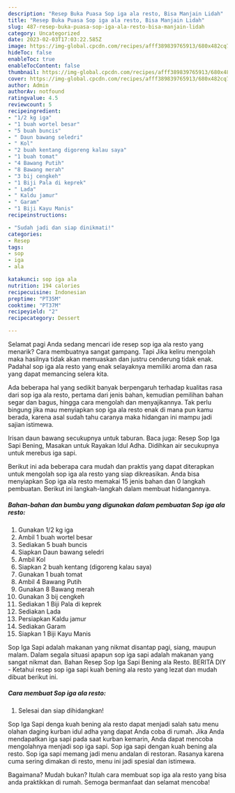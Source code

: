 ```yaml
---
description: "Resep Buka Puasa Sop iga ala resto, Bisa Manjain Lidah"
title: "Resep Buka Puasa Sop iga ala resto, Bisa Manjain Lidah"
slug: 487-resep-buka-puasa-sop-iga-ala-resto-bisa-manjain-lidah
category: Uncategorized
date: 2023-02-03T17:03:22.585Z
image: https://img-global.cpcdn.com/recipes/afff389839765913/680x482cq70/sop-iga-ala-resto-foto-resep-utama.jpg
hideToc: false
enableToc: true
enableTocContent: false
thumbnail: https://img-global.cpcdn.com/recipes/afff389839765913/680x482cq70/sop-iga-ala-resto-foto-resep-utama.jpg
cover: https://img-global.cpcdn.com/recipes/afff389839765913/680x482cq70/sop-iga-ala-resto-foto-resep-utama.jpg
author: Admin
authorAv: notfound
ratingvalue: 4.5
reviewcount: 5
recipeingredient:
- "1/2 kg iga"
- "1 buah wortel besar"
- "5 buah buncis"
- " Daun bawang seledri"
- " Kol"
- "2 buah kentang digoreng kalau saya"
- "1 buah tomat"
- "4 Bawang Putih"
- "8 Bawang merah"
- "3 bij cengkeh"
- "1 Biji Pala di keprek"
- " Lada"
- " Kaldu jamur"
- " Garam"
- "1 Biji Kayu Manis"
recipeinstructions:

- "Sudah jadi dan siap dinikmati!"
categories:
- Resep
tags:
- sop
- iga
- ala

katakunci: sop iga ala 
nutrition: 194 calories
recipecuisine: Indonesian
preptime: "PT35M"
cooktime: "PT37M"
recipeyield: "2"
recipecategory: Dessert

---
```



Selamat pagi Anda sedang mencari ide resep sop iga ala resto yang menarik? Cara membuatnya sangat gampang. Tapi Jika keliru mengolah maka hasilnya tidak akan memuaskan dan justru cenderung tidak enak. Padahal sop iga ala resto yang enak selayaknya memiliki aroma dan rasa yang dapat memancing selera kita.


Ada beberapa hal yang sedikit banyak berpengaruh terhadap kualitas rasa dari sop iga ala resto, pertama dari jenis bahan, kemudian pemilihan bahan segar dan bagus, hingga cara mengolah dan menyajikannya. Tak perlu bingung jika mau menyiapkan sop iga ala resto enak di mana pun kamu berada, karena asal sudah tahu caranya maka hidangan ini mampu jadi sajian istimewa.

Irisan daun bawang secukupnya untuk taburan. Baca juga: Resep Sop Iga Sapi Bening, Masakan untuk Rayakan Idul Adha. Didihkan air secukupnya untuk merebus iga sapi.


Berikut ini ada beberapa cara mudah dan praktis yang dapat diterapkan untuk mengolah sop iga ala resto yang siap dikreasikan. Anda bisa menyiapkan Sop iga ala resto memakai 15 jenis bahan dan 0 langkah pembuatan. Berikut ini langkah-langkah dalam membuat hidangannya.

<!--inarticleads1-->

##### Bahan-bahan dan bumbu yang digunakan dalam pembuatan Sop iga ala resto:

1. Gunakan 1/2 kg iga
1. Ambil 1 buah wortel besar
1. Sediakan 5 buah buncis
1. Siapkan  Daun bawang seledri
1. Ambil  Kol
1. Siapkan 2 buah kentang (digoreng kalau saya)
1. Gunakan 1 buah tomat
1. Ambil 4 Bawang Putih
1. Gunakan 8 Bawang merah
1. Gunakan 3 bij cengkeh
1. Sediakan 1 Biji Pala di keprek
1. Sediakan  Lada
1. Persiapkan  Kaldu jamur
1. Sediakan  Garam
1. Siapkan 1 Biji Kayu Manis


Sop Iga Sapi adalah makanan yang nikmat disantap pagi, siang, maupun malam. Dalam segala situasi apapun sop iga sapi adalah makanan yang sangat nikmat dan. Bahan Resep Sop Iga Sapi Bening ala Resto. BERITA DIY - Ketahui resep sop iga sapi kuah bening ala resto yang lezat dan mudah dibuat berikut ini. 

<!--inarticleads2-->

##### Cara membuat Sop iga ala resto:


1. Selesai dan siap dihidangkan!

Sop Iga Sapi denga kuah bening ala resto dapat menjadi salah satu menu olahan daging kurban idul adha yang dapat Anda coba di rumah. Jika Anda mendapatkan iga sapi pada saat kurban kemarin, Anda dapat mencoba mengolahnya menjadi sop iga sapi. Sop iga sapi dengan kuah bening ala resto. Sop iga sapi memang jadi menu andalan di restoran. Rasanya karena cuma sering dimakan di resto, menu ini jadi spesial dan istimewa. 

Bagaimana? Mudah bukan? Itulah cara membuat sop iga ala resto yang bisa anda praktikkan di rumah. Semoga bermanfaat dan selamat mencoba!
